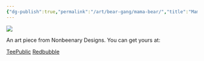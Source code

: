 ```yaml
---
{"dg-publish":true,"permalink":"/art/bear-gang/mama-bear/","title":"Mama Bear","tags":["Art","Bears"]}
---
```



![](https://baserow-media.ams3.digitaloceanspaces.com/user_files/a97psyY4cMSZ0uFRZ28jOCPLZw46tSUk_ac02ad2910fc0231259f7bdb5d3f4b24b6f40d9c13c8e173332eae25dde50111.jpg)

An art piece from Nonbeenary Designs. You can get yours at:

[TeePublic](https://www.teepublic.com/t-shirt/49130984-mama-bear?store_id=258912)
[Redbubble](https://www.redbubble.com/shop/ap/150242172?ref=studio-promote)
